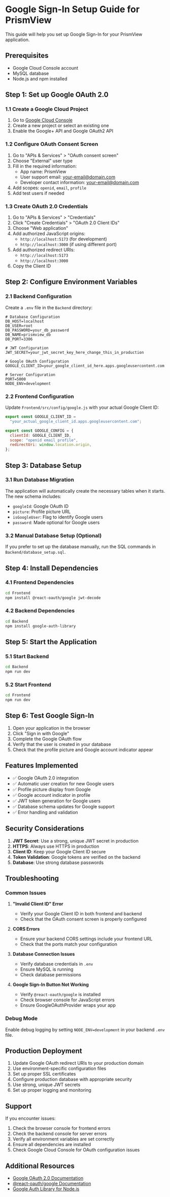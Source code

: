 # Google Sign-In Setup Guide for PrismView

This guide will help you set up Google Sign-In for your PrismView application.

## Prerequisites

- Google Cloud Console account
- MySQL database
- Node.js and npm installed

## Step 1: Set up Google OAuth 2.0

### 1.1 Create a Google Cloud Project

1. Go to [Google Cloud Console](https://console.cloud.google.com/)
2. Create a new project or select an existing one
3. Enable the Google+ API and Google OAuth2 API

### 1.2 Configure OAuth Consent Screen

1. Go to "APIs & Services" > "OAuth consent screen"
2. Choose "External" user type
3. Fill in the required information:
   - App name: PrismView
   - User support email: your-email@domain.com
   - Developer contact information: your-email@domain.com
4. Add scopes: `openid`, `email`, `profile`
5. Add test users if needed

### 1.3 Create OAuth 2.0 Credentials

1. Go to "APIs & Services" > "Credentials"
2. Click "Create Credentials" > "OAuth 2.0 Client IDs"
3. Choose "Web application"
4. Add authorized JavaScript origins:
   - `http://localhost:5173` (for development)
   - `http://localhost:3000` (if using different port)
5. Add authorized redirect URIs:
   - `http://localhost:5173`
   - `http://localhost:3000`
6. Copy the Client ID

## Step 2: Configure Environment Variables

### 2.1 Backend Configuration

Create a `.env` file in the `Backend` directory:

```env
# Database Configuration
DB_HOST=localhost
DB_USER=root
DB_PASSWORD=your_db_password
DB_NAME=prismview_db
DB_PORT=3306

# JWT Configuration
JWT_SECRET=your_jwt_secret_key_here_change_this_in_production

# Google OAuth Configuration
GOOGLE_CLIENT_ID=your_google_client_id_here.apps.googleusercontent.com

# Server Configuration
PORT=5000
NODE_ENV=development
```

### 2.2 Frontend Configuration

Update `Frontend/src/config/google.js` with your actual Google Client ID:

```javascript
export const GOOGLE_CLIENT_ID =
  "your_actual_google_client_id.apps.googleusercontent.com";

export const GOOGLE_CONFIG = {
  clientId: GOOGLE_CLIENT_ID,
  scope: "openid email profile",
  redirectUri: window.location.origin,
};
```

## Step 3: Database Setup

### 3.1 Run Database Migration

The application will automatically create the necessary tables when it starts. The new schema includes:

- `googleId`: Google OAuth ID
- `picture`: Profile picture URL
- `isGoogleUser`: Flag to identify Google users
- `password`: Made optional for Google users

### 3.2 Manual Database Setup (Optional)

If you prefer to set up the database manually, run the SQL commands in `Backend/database_setup.sql`.

## Step 4: Install Dependencies

### 4.1 Frontend Dependencies

```bash
cd Frontend
npm install @react-oauth/google jwt-decode
```

### 4.2 Backend Dependencies

```bash
cd Backend
npm install google-auth-library
```

## Step 5: Start the Application

### 5.1 Start Backend

```bash
cd Backend
npm run dev
```

### 5.2 Start Frontend

```bash
cd Frontend
npm run dev
```

## Step 6: Test Google Sign-In

1. Open your application in the browser
2. Click "Sign in with Google"
3. Complete the Google OAuth flow
4. Verify that the user is created in your database
5. Check that the profile picture and Google account indicator appear

## Features Implemented

- ✅ Google OAuth 2.0 integration
- ✅ Automatic user creation for new Google users
- ✅ Profile picture display from Google
- ✅ Google account indicator in profile
- ✅ JWT token generation for Google users
- ✅ Database schema updates for Google support
- ✅ Error handling and validation

## Security Considerations

1. **JWT Secret**: Use a strong, unique JWT secret in production
2. **HTTPS**: Always use HTTPS in production
3. **Client ID**: Keep your Google Client ID secure
4. **Token Validation**: Google tokens are verified on the backend
5. **Database**: Use strong database passwords

## Troubleshooting

### Common Issues

1. **"Invalid Client ID" Error**

   - Verify your Google Client ID in both frontend and backend
   - Check that the OAuth consent screen is properly configured

2. **CORS Errors**

   - Ensure your backend CORS settings include your frontend URL
   - Check that the ports match your configuration

3. **Database Connection Issues**

   - Verify database credentials in `.env`
   - Ensure MySQL is running
   - Check database permissions

4. **Google Sign-In Button Not Working**
   - Verify `@react-oauth/google` is installed
   - Check browser console for JavaScript errors
   - Ensure GoogleOAuthProvider wraps your app

### Debug Mode

Enable debug logging by setting `NODE_ENV=development` in your backend `.env` file.

## Production Deployment

1. Update Google OAuth redirect URIs to your production domain
2. Use environment-specific configuration files
3. Set up proper SSL certificates
4. Configure production database with appropriate security
5. Use strong, unique JWT secrets
6. Set up proper logging and monitoring

## Support

If you encounter issues:

1. Check the browser console for frontend errors
2. Check the backend console for server errors
3. Verify all environment variables are set correctly
4. Ensure all dependencies are installed
5. Check Google Cloud Console for OAuth configuration issues

## Additional Resources

- [Google OAuth 2.0 Documentation](https://developers.google.com/identity/protocols/oauth2)
- [@react-oauth/google Documentation](https://github.com/MomenSherif/react-oauth)
- [Google Auth Library for Node.js](https://github.com/googleapis/google-auth-library-nodejs)
